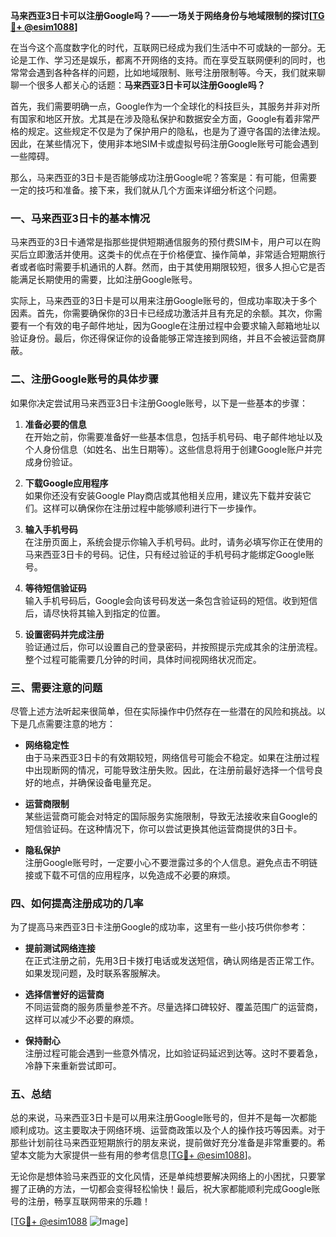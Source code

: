 **马来西亚3日卡可以注册Google吗？——一场关于网络身份与地域限制的探讨[[TG💪+ @esim1088](https://t.me/s/esim1088)]**

在当今这个高度数字化的时代，互联网已经成为我们生活中不可或缺的一部分。无论是工作、学习还是娱乐，都离不开网络的支持。而在享受互联网便利的同时，也常常会遇到各种各样的问题，比如地域限制、账号注册限制等。今天，我们就来聊聊一个很多人都关心的话题：**马来西亚3日卡可以注册Google吗？**

首先，我们需要明确一点，Google作为一个全球化的科技巨头，其服务并非对所有国家和地区开放。尤其是在涉及隐私保护和数据安全方面，Google有着非常严格的规定。这些规定不仅是为了保护用户的隐私，也是为了遵守各国的法律法规。因此，在某些情况下，使用非本地SIM卡或虚拟号码注册Google账号可能会遇到一些障碍。

那么，马来西亚的3日卡是否能够成功注册Google呢？答案是：有可能，但需要一定的技巧和准备。接下来，我们就从几个方面来详细分析这个问题。

### **一、马来西亚3日卡的基本情况**

马来西亚的3日卡通常是指那些提供短期通信服务的预付费SIM卡，用户可以在购买后立即激活并使用。这类卡的优点在于价格便宜、操作简单，非常适合短期旅行者或者临时需要手机通讯的人群。然而，由于其使用期限较短，很多人担心它是否能满足长期使用的需要，比如注册Google账号。

实际上，马来西亚的3日卡是可以用来注册Google账号的，但成功率取决于多个因素。首先，你需要确保你的3日卡已经成功激活并且有充足的余额。其次，你需要有一个有效的电子邮件地址，因为Google在注册过程中会要求输入邮箱地址以验证身份。最后，你还得保证你的设备能够正常连接到网络，并且不会被运营商屏蔽。

### **二、注册Google账号的具体步骤**

如果你决定尝试用马来西亚3日卡注册Google账号，以下是一些基本的步骤：

1. **准备必要的信息**  
   在开始之前，你需要准备好一些基本信息，包括手机号码、电子邮件地址以及个人身份信息（如姓名、出生日期等）。这些信息将用于创建Google账户并完成身份验证。

2. **下载Google应用程序**  
   如果你还没有安装Google Play商店或其他相关应用，建议先下载并安装它们。这样可以确保你在注册过程中能够顺利进行下一步操作。

3. **输入手机号码**  
   在注册页面上，系统会提示你输入手机号码。此时，请务必填写你正在使用的马来西亚3日卡的号码。记住，只有经过验证的手机号码才能绑定Google账号。

4. **等待短信验证码**  
   输入手机号码后，Google会向该号码发送一条包含验证码的短信。收到短信后，请尽快将其输入到指定的位置。

5. **设置密码并完成注册**  
   验证通过后，你可以设置自己的登录密码，并按照提示完成其余的注册流程。整个过程可能需要几分钟的时间，具体时间视网络状况而定。

### **三、需要注意的问题**

尽管上述方法听起来很简单，但在实际操作中仍然存在一些潜在的风险和挑战。以下是几点需要注意的地方：

- **网络稳定性**  
  由于马来西亚3日卡的有效期较短，网络信号可能会不稳定。如果在注册过程中出现断网的情况，可能导致注册失败。因此，在注册前最好选择一个信号良好的地点，并确保设备电量充足。

- **运营商限制**  
  某些运营商可能会对特定的国际服务实施限制，导致无法接收来自Google的短信验证码。在这种情况下，你可以尝试更换其他运营商提供的3日卡。

- **隐私保护**  
  注册Google账号时，一定要小心不要泄露过多的个人信息。避免点击不明链接或下载不可信的应用程序，以免造成不必要的麻烦。

### **四、如何提高注册成功的几率**

为了提高马来西亚3日卡注册Google的成功率，这里有一些小技巧供你参考：

- **提前测试网络连接**  
  在正式注册之前，先用3日卡拨打电话或发送短信，确认网络是否正常工作。如果发现问题，及时联系客服解决。

- **选择信誉好的运营商**  
  不同运营商的服务质量参差不齐。尽量选择口碑较好、覆盖范围广的运营商，这样可以减少不必要的麻烦。

- **保持耐心**  
  注册过程可能会遇到一些意外情况，比如验证码延迟到达等。这时不要着急，冷静下来重新尝试即可。

### **五、总结**

总的来说，马来西亚3日卡是可以用来注册Google账号的，但并不是每一次都能顺利成功。这主要取决于网络环境、运营商政策以及个人的操作技巧等因素。对于那些计划前往马来西亚短期旅行的朋友来说，提前做好充分准备是非常重要的。希望本文能为大家提供一些有用的参考信息[[TG💪+ @esim1088](https://t.me/s/esim1088)]。

无论你是想体验马来西亚的文化风情，还是单纯想要解决网络上的小困扰，只要掌握了正确的方法，一切都会变得轻松愉快！最后，祝大家都能顺利完成Google账号的注册，畅享互联网带来的乐趣！

[[TG💪+ @esim1088](https://t.me/s/esim1088) ![Image](https://i.postimg.cc/4NQfJmqS/Snipaste-2025-05-13-00-14-12.png)]